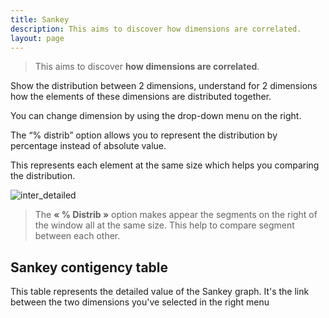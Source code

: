 ```yaml
---
title: Sankey
description: This aims to discover how dimensions are correlated.
layout: page
---
```


> This aims to discover **how dimensions are correlated**.

Show the distribution between 2 dimensions, understand for 2 dimensions how the elements of these dimensions are distributed together.

You can change dimension by using the drop-down menu on the right.

The “% distrib” option allows you to represent the distribution by percentage instead of absolute value.

This represents each element at the same size which helps you comparing the distribution.

![inter_detailed]({{site.url}}/{{site.baseurl}}/core_app/old/pivot/web_application/dashboard/interdependence_detailed_view/images/inter_detailed.png)

> The **« % Distrib »** option makes appear the segments on the right of the window all at the same size. This help to compare segment between each other.

## Sankey contigency table

This table represents the detailed value of the Sankey graph. It's the link between the two dimensions you've selected in the right menu
